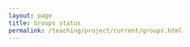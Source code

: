 ```yaml
---
layout: page
title: Groups status
permalink: /teaching/project/current/groups.html
---
```


<div class="container-fluid">
  <div id="groups" class="row"></div>
</div> 

<script type="text/javascript" src="https://saveriogiallorenzo.com/js/yaml.js"></script>

<script>

var main = function(){
  $.get( "groups.yaml", function( data ) {
    var groups = YAML.parse( data );
    $.each( groups, function( index, grp ) {
        var grp_name = Object.keys( grp )[ 0 ];
        addGroup( grp_name, grp.mbr, grp.sts );
    });
    cleanup();
  });
}

var statusMap = {
  "Registered" : "label-default",
  "Submitted" : "label-primary"
}

var addGroup = function( grp_name, grp_mbr, grp_sts ) {
  var grp = "<div class=\"team col-xs-4\">";
  grp += "<strong>" + grp_name + "</strong>";
  grp +=  "<div><span class=\"label " + statusMap[ grp_sts ] + 
          "\">" + grp_sts + "</span></div>";
  grp += "<ul>";
  $.each( grp_mbr, function( index, mbr ) {
    grp += "<li>" + mbr + "</li>"   
  });
  grp += "</ul></div>";
  $( "#groups" ).append( grp );
}

var cleanup = function() {
  if ( window.jQuery ){
    $( ".team" ).each( function( i, e ){ 
      if ( ++i % 3 == 0 ){ 
        $(e).after("<div class='clearfix'></div>") 
      }
    });
  }
  else {
    setTimeout( function(){ cleanup() }, 50);
  }
}

var onJQueryload = function(){
  if( window.jQuery ){
    main();
  } else {
    setTimeout( function(){ onJQueryload() }, 50);
  }
}
onJQueryload();
</script>